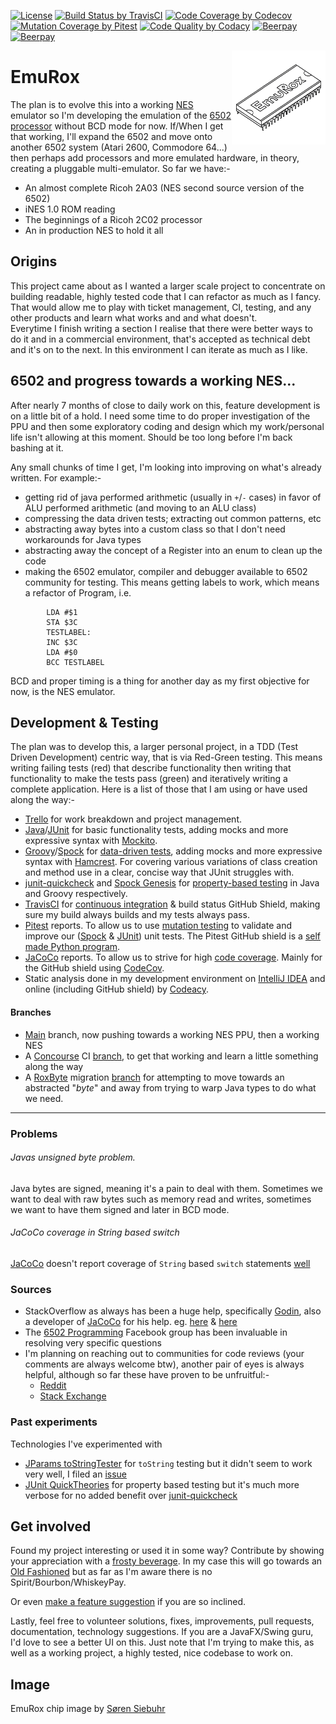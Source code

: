 [![License](https://img.shields.io/github/license/mashape/apistatus.svg?maxAge=2592000)](https://opensource.org/licenses/MIT) 
[![Build Status by TravisCI](https://travis-ci.org/rossdrew/emuRox.svg?branch=master)](https://travis-ci.org/rossdrew/emuRox)
[![Code Coverage by Codecov](https://codecov.io/gh/rossdrew/emuRox/branch/master/graph/badge.svg)](https://codecov.io/gh/rossdrew/emuRox)
[![Mutation Coverage by Pitest](http://rossdrew.pythonanywhere.com/shield&rnd=1)](http://rossdrew.pythonanywhere.com/report)
[![Code Quality by Codacy](https://api.codacy.com/project/badge/Grade/519fed1cf9c64216a0c9992eed25a36f)](https://www.codacy.com/app/rossdrew/emuRox?utm_source=github.com&amp;utm_medium=referral&amp;utm_content=rossdrew/emuRox&amp;utm_campaign=Badge_Grade)
[![Beerpay](https://beerpay.io/rossdrew/emuRox/badge.svg?style=beer-square)](https://beerpay.io/rossdrew/emuRox)
[![Beerpay](https://beerpay.io/rossdrew/emuRox/make-wish.svg?style=flat-square)](https://beerpay.io/rossdrew/emuRox?focus=wish)

<a href="http://sorensiebuhr.dk/">
 <img align="right" src="https://github.com/rossdrew/rossdrew.github.io/blob/master/src/img/EmuRox.png" data-canonical-src="https://github.com/rossdrew/rossdrew.github.io/blob/master/src/img/EmuRox.png" alt="EmuRox - Image by Søren Siebuhr" width="150" />
</a>

# EmuRox
The plan is to evolve this into a working [NES](https://en.wikipedia.org/wiki/Nintendo_Entertainment_System) emulator so I'm developing the emulation of the [6502 processor](https://en.wikipedia.org/wiki/MOS_Technology_6502) without BCD mode for now.  If/When I get that working, I'll expand the 6502 and move onto another 6502 system (Atari 2600, Commodore 64...) then perhaps add processors and more emulated hardware, in theory, creating a pluggable multi-emulator. So far we have:-

 - An almost complete Ricoh 2A03 (NES second source version of the 6502)
 - iNES 1.0 ROM reading
 - The beginnings of a Ricoh 2C02 processor
 - An in production NES to hold it all 


## Origins
This project came about as I wanted a larger scale project to concentrate on building readable, highly tested code that I can refactor as much as I fancy.  That would allow me to play with ticket management, CI, testing, and any other products and learn what works and and what doesn't.  
Everytime I finish writing a section I realise that there were better ways to do it and in a commercial environment, that's accepted as technical debt and it's on to the next.  In this environment I can iterate as much as I like.

## 6502 and progress towards a working NES...

After nearly 7 months of close to daily work on this, feature development is on a little bit of a hold.  I need some time to do proper investigation of the PPU and then some exploratory coding and design which my work/personal life isn't allowing at this moment. Should be too long before I'm back bashing at it.

Any small chunks of time I get, I'm looking into improving on what's already written.  For example:-
 
  - getting rid of java performed arithmetic (usually in `+`/`-` cases) in favor of ALU performed arithmetic (and moving to an ALU class)
  - compressing the data driven tests;  extracting out common patterns, etc
  - abstracting away bytes into a custom class so that I don't need workarounds for Java types
  - abstracting away the concept of a Register into an enum to clean up the code
  - making the 6502 emulator, compiler and debugger available to 6502 community for testing.  This means getting labels to work, which means a refactor of Program, i.e.
                                                                                                                                                                   
```6502 Assembly
        LDA #$1
        STA $3C
        TESTLABEL:
        INC $3C
        LDA #$0
        BCC TESTLABEL
```
  
BCD and proper timing is a thing for another day as my first objective for now, is the NES emulator.

## Development & Testing

 The plan was to develop this, a larger personal project, in a TDD (Test Driven Development) centric way, that is via Red-Green testing.  This means writing failing tests (red) that describe functionality then writing that functionality to make the tests pass (green) and iteratively writing a complete application.
 Here is a list of those that I am using or have used along the way:-
 
 - [Trello](https://trello.com/b/ZWcFxEu3/emurox) for work breakdown and project management. 
 - [Java](https://www.java.com/)/[JUnit](http://junit.org/junit4/) for basic functionality tests, adding mocks and more expressive syntax with [Mockito](http://site.mockito.org/).  
 - [Groovy](http://www.groovy-lang.org/)/[Spock](http://spockframework.org/) for [data-driven tests](https://en.wikipedia.org/wiki/Data-driven_testing), adding mocks and more expressive syntax with [Hamcrest](http://hamcrest.org/).  For covering various variations of class creation and method use in a clear, concise way that JUnit struggles with.  
 - [junit-quickcheck](https://www.google.co.uk/url?sa=t&rct=j&q=&esrc=s&source=web&cd=1&cad=rja&uact=8&ved=0ahUKEwjq4-PF-aPSAhWHDsAKHV17BCIQFggaMAA&url=https%3A%2F%2Fgithub.com%2Fpholser%2Fjunit-quickcheck&usg=AFQjCNE37M0yEi68OG8Hr7y1MDoJwcLOaQ&sig2=AUpnbmKM5Sk9efhw1r-bKw&bvm=bv.147448319,d.d2s) and [Spock Genesis](https://github.com/Bijnagte/spock-genesis) for [property-based testing](http://blog.jessitron.com/2013/04/property-based-testing-what-is-it.html) in Java and Groovy respectively.
 - [TravisCI](https://travis-ci.org/) for [continuous integration](https://en.wikipedia.org/wiki/Continuous_integration) & build status GitHub Shield, making sure my build always builds and my tests always pass.
 - [Pitest](http://pitest.org/) reports. To allow us to use [mutation testing](https://en.wikipedia.org/wiki/Mutation_testing) to validate and improve our ([Spock](http://spockframework.org/) & [JUnit](http://junit.org/junit4/)) unit tests.  The Pitest GitHub shield is a [self made Python program](https://rossdrew.github.io//pitest-ci/).
 - [JaCoCo](http://www.eclemma.org/jacoco/) reports. To allow us to strive for high [code coverage](https://en.wikipedia.org/wiki/Code_coverage).  Mainly for the GitHub shield using [CodeCov](https://codecov.io). 
 - Static analysis done in my development environment on [IntelliJ IDEA](https://www.jetbrains.com/idea/) and online (including GitHub shield) by [Codeacy](https://www.codacy.com/). 

 
#### Branches

 - [Main](https://github.com/rossdrew/emuRox/commits/master) branch, now pushing towards a working NES PPU, then a working NES
 - A [Concourse](https://concourse.ci/) CI [branch](https://github.com/rossdrew/emuRox/commits/concourse-ci), to get that working and learn a little something along the way
 - A [RoxByte](https://github.com/rossdrew/emuRox/blob/migration-roxbyte/src/main/java/com/rox/emu/env/RoxByte.java) migration [branch](https://github.com/rossdrew/emuRox/tree/migration-roxbyte) for attempting to move towards an abstracted "_byte_" and away from trying to warp Java types to do what we need.

-----

### Problems

###### Javas unsigned byte problem. 
 Java bytes are signed, meaning it's a pain to deal with them.  Sometimes we want to deal with raw bytes such as memory read and writes, sometimes we want to have them signed and later in BCD mode.
###### JaCoCo coverage in String based switch 
 [JaCoCo](http://www.eclemma.org/jacoco/) doesn't report coverage of `String` based `switch` statements [well](http://stackoverflow.com/questions/42642840/why-is-jacoco-not-covering-my-switch-statements)
 
### Sources
 - StackOverflow as always has been a huge help, specifically [Godin](http://stackoverflow.com/users/244993/godin), also a developer of [JaCoCo](http://www.eclemma.org/jacoco/) for his help.  eg. [here](http://stackoverflow.com/questions/42642840/why-is-jacoco-not-covering-my-switch-statements) & [here](http://stackoverflow.com/questions/41652981/why-does-jacoco-ignore-myspock-tests-yet-sees-my-junit-tests) 
 - The [6502 Programming](https://www.facebook.com/groups/6502CPU/) Facebook group has been invaluable in resolving very specific questions 
 - I'm planning on reaching out to communities for code reviews (your comments are always welcome btw), another pair of eyes is always helpful, although so far these have proven to be unfruitful:-
    - [Reddit](https://www.reddit.com/r/reviewmycode/comments/5oorz1/java_6502_emulator/)
    - [Stack Exchange](http://codereview.stackexchange.com/questions/154600/op-code-decoding-in-an-emulator) 
 

### Past experiments

 Technologies I've experimented with

 - [JParams toStringTester](https://github.com/jparams/to-string-tester) for `toString` testing but it didn't seem to work very well, I filed an [issue](https://github.com/jparams/to-string-tester/issues/1)
 - [JUnit QuickTheories](https://github.com/ncredinburgh/QuickTheories) for property based testing but it's much more verbose for no added benefit over [junit-quickcheck](https://www.google.co.uk/url?sa=t&rct=j&q=&esrc=s&source=web&cd=1&cad=rja&uact=8&ved=0ahUKEwjq4-PF-aPSAhWHDsAKHV17BCIQFggaMAA&url=https%3A%2F%2Fgithub.com%2Fpholser%2Fjunit-quickcheck&usg=AFQjCNE37M0yEi68OG8Hr7y1MDoJwcLOaQ&sig2=AUpnbmKM5Sk9efhw1r-bKw&bvm=bv.147448319,d.d2s)

## Get involved 
Found my project interesting or used it in some way?  Contribute by showing your appreciation with a [frosty beverage](https://beerpay.io/rossdrew/emuRox).  In my case this will go towards an [Old Fashioned](https://www.instagram.com/p/BUzyDHOAzkI/?taken-by=ross_drew) but as far as I'm aware there is no Spirit/Bourbon/WhiskeyPay.
  
Or even [make a feature suggestion](https://beerpay.io/rossdrew/emuRox?focus=wish) if you are so inclined.

Lastly, feel free to volunteer solutions, fixes, improvements, pull requests, documentation, technology suggestions.  If you are a JavaFX/Swing guru, I'd love to see a better UI on this.  Just note that I'm trying to make this, as well as a working project, a highly tested, nice codebase to work on.

## Image

EmuRox chip image by [Søren Siebuhr](http://sorensiebuhr.dk/)
